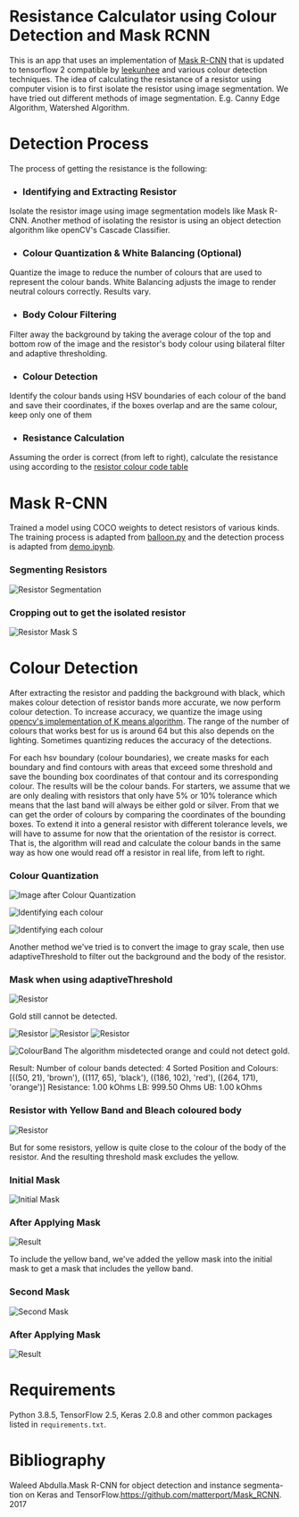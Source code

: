 # Resistance Calculator using Colour Detection and Mask RCNN

This is an app that uses an implementation of [Mask R-CNN](https://arxiv.org/abs/1703.06870) that is updated to tensorflow 2 compatible by [leekunhee](https://github.com/leekunhee/Mask_RCNN/tree/master) and various colour detection techniques. The idea of calculating the resistance of a resistor using computer vision is to first isolate the resistor using image segmentation. We have tried out different methods of image segmentation. E.g. Canny Edge Algorithm, Watershed Algorithm. 

# Detection Process
The process of getting the resistance is the following:
* ### Identifying and Extracting Resistor
Isolate the resistor image using image segmentation models like Mask R-CNN. Another method of isolating the resistor is using an object detection algorithm like openCV's Cascade Classifier.
* ### Colour Quantization & White Balancing (Optional)
Quantize the image to reduce the number of colours that are used to represent the colour bands. White Balancing adjusts the image to render neutral colours correctly. Results vary.
* ### Body Colour Filtering
Filter away the background by taking the average colour of the top and bottom row of the image and the resistor's body colour using bilateral filter and adaptive thresholding.
* ### Colour Detection
Identify the colour bands using HSV boundaries of each colour of the band and save their coordinates, if the boxes overlap and are the same colour, keep only one of them
* ### Resistance Calculation
Assuming the order is correct (from left to right), calculate the resistance using according to the [resistor colour code table](https://eepower.com/resistor-guide/resistor-standards-and-codes/resistor-color-code/#)

# Mask R-CNN
Trained a model using COCO weights to detect resistors of various kinds. The training process is adapted from [balloon.py](samples/balloon/balloon.py) and the detection process is adapted from [demo.ipynb](samples/demo.ipynb).

### Segmenting Resistors
![Resistor Segmentation](assets/resistor_detect.png)

### Cropping out to get the isolated resistor
![Resistor Mask](assets/resistor_mask.png)
S
# Colour Detection
After extracting the resistor and padding the background with black, which makes colour detection of resistor bands more accurate, we now perform colour detection. To increase accuracy, we quantize the image using [opencv's implementation of K means algorithm](https://docs.opencv.org/3.4/d1/d5c/tutorial_py_kmeans_opencv.html). The range of the number of colours that works best for us is around 64 but this also depends on the lighting. Sometimes quantizing reduces the accuracy of the detections.

For each hsv boundary (colour boundaries), we create masks for each boundary and find contours with areas that exceed some threshold and save the bounding box coordinates of that contour and its corresponding colour. The results will be the colour bands. For starters, we assume that we are only dealing with resistors that only have 5% or 10% tolerance which means that the last band will always be either gold or silver. From that we can get the order of colours by comparing the coordinates of the bounding boxes. To extend it into a general resistor with different tolerance levels, we will have to assume for now that the orientation of the resistor is correct. That is, the algorithm will read and calculate the colour bands in the same way as how one would read off a resistor in real life, from left to right.

### Colour Quantization
![Image after Colour Quantization](assets/quantized_image.png)

![Identifying each colour](assets/testbrown-51.png)

![Identifying each colour](assets/testred-3.png)

Another method we've tried is to convert the image to gray scale, then use adaptiveThreshold to filter out the background and the body of the resistor.

### Mask when using adaptiveThreshold
![Resistor](assets/ThirdTest/mask.png)

Gold still cannot be detected.

![Resistor](assets/ThirdTest/test-brown-60.png)
![Resistor](assets/ThirdTest/test-black-40.png)
![Resistor](assets/ThirdTest/test-red-2.png)

![ColourBand](assets/ThirdTest/test-orange-5.png)
The algorithm misdetected orange and could not detect gold.

Result:
Number of colour bands detected: 4
Sorted Position and Colours: [((50, 21), 'brown'), ((117, 65), 'black'), ((186, 102), 'red'), ((264, 171), 'orange')]
Resistance: 1.00 kOhms LB: 999.50 Ohms UB: 1.00 kOhms

### Resistor with Yellow Band and Bleach coloured body
![Resistor](assets/SecondTest/resistor.jpg)

But for some resistors, yellow is quite close to the colour of the body of the resistor. And the resulting threshold mask excludes the yellow.

### Initial Mask
![Initial Mask](assets/SecondTest/thresh.png)

### After Applying Mask
![Result](assets/SecondTest/firstblob.png)

To include the yellow band, we've added the yellow mask into the initial mask to get a mask that includes the yellow band.

### Second Mask
![Second Mask](assets/SecondTest/newthresh.png)

### After Applying Mask
![Result](assets/SecondTest/secondblob.png)

# Requirements
Python 3.8.5, TensorFlow 2.5, Keras 2.0.8 and other common packages listed in `requirements.txt`.

# Bibliography
Waleed Abdulla.Mask R-CNN for object detection and instance segmenta-tion on Keras and TensorFlow.https://github.com/matterport/Mask_RCNN. 2017